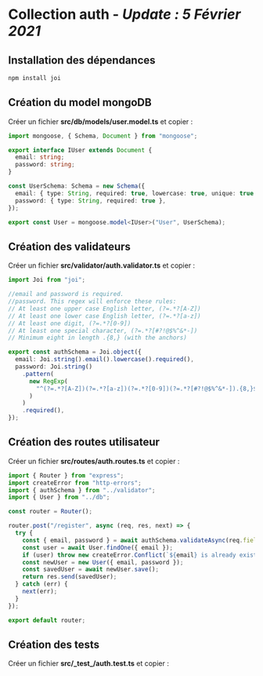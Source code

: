# Collection auth - ***Update : 5 Février 2021***

## Installation des dépendances

```zsh
npm install joi
```

## Création du model mongoDB

Créer un fichier **src/db/models/user.model.ts** et copier :

```ts
import mongoose, { Schema, Document } from "mongoose";

export interface IUser extends Document {
  email: string;
  password: string;
}

const UserSchema: Schema = new Schema({
  email: { type: String, required: true, lowercase: true, unique: true },
  password: { type: String, required: true },
});

export const User = mongoose.model<IUser>("User", UserSchema);
```

## Création des validateurs

Créer un fichier **src/validator/auth.validator.ts** et copier :

```ts
import Joi from "joi";

//email and password is required.
//password. This regex will enforce these rules:
// At least one upper case English letter, (?=.*?[A-Z])
// At least one lower case English letter, (?=.*?[a-z])
// At least one digit, (?=.*?[0-9])
// At least one special character, (?=.*?[#?!@$%^&*-])
// Minimum eight in length .{8,} (with the anchors)

export const authSchema = Joi.object({
  email: Joi.string().email().lowercase().required(),
  password: Joi.string()
    .pattern(
      new RegExp(
        "^(?=.*?[A-Z])(?=.*?[a-z])(?=.*?[0-9])(?=.*?[#?!@$%^&*-]).{8,}$"
      )
    )
    .required(),
});
```

## Création des routes utilisateur

Créer un fichier **src/routes/auth.routes.ts** et copier :

```ts
import { Router } from "express";
import createError from "http-errors";
import { authSchema } from "../validator";
import { User } from "../db";

const router = Router();

router.post("/register", async (req, res, next) => {
  try {
    const { email, password } = await authSchema.validateAsync(req.fields);
    const user = await User.findOne({ email });
    if (user) throw new createError.Conflict(`${email} is already exists`);
    const newUser = new User({ email, password });
    const savedUser = await newUser.save();
    return res.send(savedUser);
  } catch (err) {
    next(err);
  }
});

export default router;
```

## Création des tests

Créer un fichier **src/\_test\_/auth.test.ts** et copier :

```ts

```

